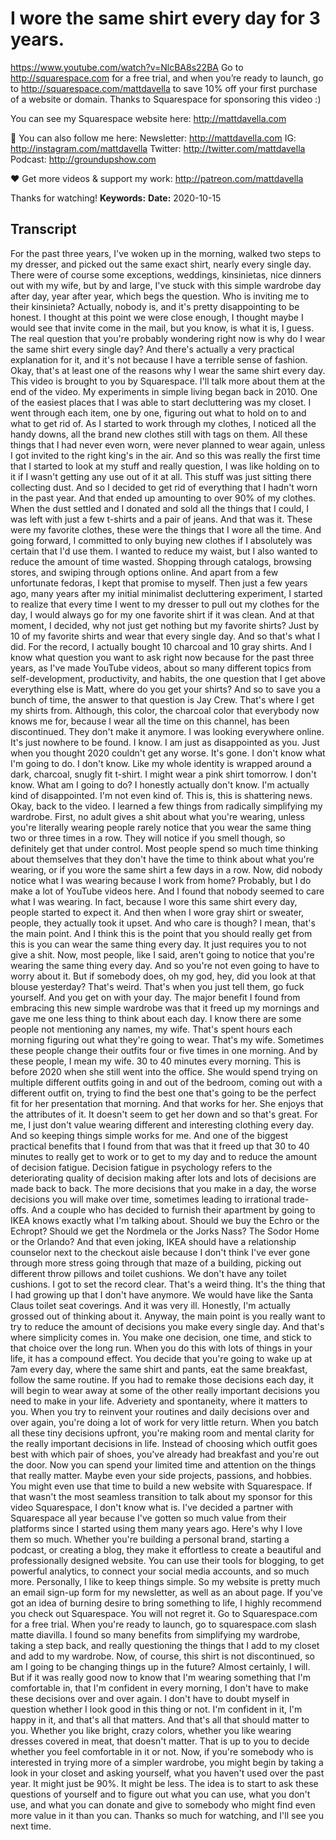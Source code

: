 # I wore the same shirt every day for 3 years.
https://www.youtube.com/watch?v=NlcBA8s22BA
Go to http://squarespace.com for a free trial, and when you’re ready to launch, go to http://squarespace.com/mattdavella to save 10% off your first purchase of a website or domain. Thanks to Squarespace for sponsoring this video :)

You can see my Squarespace website here: http://mattdavella.com

💯 You can also follow me here:
Newsletter:  http://mattdavella.com
IG:  http://instagram.com/mattdavella
Twitter:  http://twitter.com/mattdavella
Podcast:  http://groundupshow.com

❤️ Get more videos & support my work:
http://patreon.com/mattdavella

Thanks for watching!
**Keywords:** 
**Date:** 2020-10-15

## Transcript
 For the past three years, I've woken up in the morning, walked two steps to my dresser, and picked out the same exact shirt, nearly every single day. There were of course some exceptions, weddings, kinsinietas, nice dinners out with my wife, but by and large, I've stuck with this simple wardrobe day after day, year after year, which begs the question. Who is inviting me to their kinsinieta? Actually, nobody is, and it's pretty disappointing to be honest. I thought at this point we were close enough, I thought maybe I would see that invite come in the mail, but you know, is what it is, I guess. The real question that you're probably wondering right now is why do I wear the same shirt every single day? And there's actually a very practical explanation for it, and it's not because I have a terrible sense of fashion. Okay, that's at least one of the reasons why I wear the same shirt every day. This video is brought to you by Squarespace. I'll talk more about them at the end of the video. My experiments in simple living began back in 2010. One of the easiest places that I was able to start decluttering was my closet. I went through each item, one by one, figuring out what to hold on to and what to get rid of. As I started to work through my clothes, I noticed all the handy downs, all the brand new clothes still with tags on them. All these things that I had never even worn, were never planned to wear again, unless I got invited to the right king's in the air. And so this was really the first time that I started to look at my stuff and really question, I was like holding on to it if I wasn't getting any use out of it at all. This stuff was just sitting there collecting dust. And so I decided to get rid of everything that I hadn't worn in the past year. And that ended up amounting to over 90% of my clothes. When the dust settled and I donated and sold all the things that I could, I was left with just a few t-shirts and a pair of jeans. And that was it. These were my favorite clothes, these were the things that I wore all the time. And going forward, I committed to only buying new clothes if I absolutely was certain that I'd use them. I wanted to reduce my waist, but I also wanted to reduce the amount of time wasted. Shopping through catalogs, browsing stores, and swiping through options online. And apart from a few unfortunate fedoras, I kept that promise to myself. Then just a few years ago, many years after my initial minimalist decluttering experiment, I started to realize that every time I went to my dresser to pull out my clothes for the day, I would always go for my one favorite shirt if it was clean. And at that moment, I decided, why not just get nothing but my favorite shirts? Just by 10 of my favorite shirts and wear that every single day. And so that's what I did. For the record, I actually bought 10 charcoal and 10 gray shirts. And I know what question you want to ask right now because for the past three years, as I've made YouTube videos, about so many different topics from self-development, productivity, and habits, the one question that I get above everything else is Matt, where do you get your shirts? And so to save you a bunch of time, the answer to that question is Jay Crew. That's where I get my shirts from. Although, this color, the charcoal color that everybody now knows me for, because I wear all the time on this channel, has been discontinued. They don't make it anymore. I was looking everywhere online. It's just nowhere to be found. I know. I am just as disappointed as you. Just when you thought 2020 couldn't get any worse. It's gone. I don't know what I'm going to do. I don't know. Like my whole identity is wrapped around a dark, charcoal, snugly fit t-shirt. I might wear a pink shirt tomorrow. I don't know. What am I going to do? I honestly actually don't know. I'm actually kind of disappointed. I'm not even kind of. This is, this is shattering news. Okay, back to the video. I learned a few things from radically simplifying my wardrobe. First, no adult gives a shit about what you're wearing, unless you're literally wearing people rarely notice that you wear the same thing two or three times in a row. They will notice if you smell though, so definitely get that under control. Most people spend so much time thinking about themselves that they don't have the time to think about what you're wearing, or if you wore the same shirt a few days in a row. Now, did nobody notice what I was wearing because I work from home? Probably, but I do make a lot of YouTube videos here. And I found that nobody seemed to care what I was wearing. In fact, because I wore this same shirt every day, people started to expect it. And then when I wore gray shirt or sweater, people, they actually took it upset. And who care is though? I mean, that's the main point. And I think this is the point that you should really get from this is you can wear the same thing every day. It just requires you to not give a shit. Now, most people, like I said, aren't going to notice that you're wearing the same thing every day. And so you're not even going to have to worry about it. But if somebody does, oh my god, hey, did you look at that blouse yesterday? That's weird. That's when you just tell them, go fuck yourself. And you get on with your day. The major benefit I found from embracing this new simple wardrobe was that it freed up my mornings and gave me one less thing to think about each day. I know there are some people not mentioning any names, my wife. That's spent hours each morning figuring out what they're going to wear. That's my wife. Sometimes these people change their outfits four or five times in one morning. And by these people, I mean my wife. 30 to 40 minutes every morning. This is before 2020 when she still went into the office. She would spend trying on multiple different outfits going in and out of the bedroom, coming out with a different outfit on, trying to find the best one that's going to be the perfect fit for her presentation that morning. And that works for her. She enjoys that the attributes of it. It doesn't seem to get her down and so that's great. For me, I just don't value wearing different and interesting clothing every day. And so keeping things simple works for me. And one of the biggest practical benefits that I found from that was that it freed up that 30 to 40 minutes to really get to work or to get to my day and to reduce the amount of decision fatigue. Decision fatigue in psychology refers to the deteriorating quality of decision making after lots and lots of decisions are made back to back. The more decisions that you make in a day, the worse decisions you will make over time, sometimes leading to irrational trade-offs. And a couple who has decided to furnish their apartment by going to IKEA knows exactly what I'm talking about. Should we buy the Echro or the Echropt? Should we get the Nordmela or the Jorks Nass? The Sodor Home or the Orlando? And that even joking, IKEA should have a relationship counselor next to the checkout aisle because I don't think I've ever gone through more stress going through that maze of a building, picking out different throw pillows and toilet cushions. We don't have any toilet cushions. I got to set the record clear. That's a weird thing. It's the thing that I had growing up that I don't have anymore. We would have like the Santa Claus toilet seat coverings. And it was very ill. Honestly, I'm actually grossed out of thinking about it. Anyway, the main point is you really want to try to reduce the amount of decisions you make every single day. And that's where simplicity comes in. You make one decision, one time, and stick to that choice over the long run. When you do this with lots of things in your life, it has a compound effect. You decide that you're going to wake up at 7am every day, where the same shirt and pants, eat the same breakfast, follow the same routine. If you had to remake those decisions each day, it will begin to wear away at some of the other really important decisions you need to make in your life. Adveriety and spontaneity, where it matters to you. When you try to reinvent your routines and daily decisions over and over again, you're doing a lot of work for very little return. When you batch all these tiny decisions upfront, you're making room and mental clarity for the really important decisions in life. Instead of choosing which outfit goes best with which pair of shoes, you've already had breakfast and you're out the door. Now you can spend your limited time and attention on the things that really matter. Maybe even your side projects, passions, and hobbies. You might even use that time to build a new website with Squarespace. If that wasn't the most seamless transition to talk about my sponsor for this video Squarespace, I don't know what is. I've decided a partner with Squarespace all year because I've gotten so much value from their platforms since I started using them many years ago. Here's why I love them so much. Whether you're building a personal brand, starting a podcast, or creating a blog, they make it effortless to create a beautiful and professionally designed website. You can use their tools for blogging, to get powerful analytics, to connect your social media accounts, and so much more. Personally, I like to keep things simple. So my website is pretty much an email sign-up form for my newsletter, as well as an about page. If you've got an idea of burning desire to bring something to life, I highly recommend you check out Squarespace. You will not regret it. Go to Squarespace.com for a free trial. When you're ready to launch, go to squarespace.com slash matte diavilla. I found so many benefits from simplifying my wardrobe, taking a step back, and really questioning the things that I add to my closet and add to my wardrobe. Now, of course, this shirt is not discontinued, so am I going to be changing things up in the future? Almost certainly, I will. But if it was really good now to know that I'm wearing something that I'm comfortable in, that I'm confident in every morning, I don't have to make these decisions over and over again. I don't have to doubt myself in question whether I look good in this thing or not. I'm confident in it, I'm happy in it, and that's all that matters. And that's all that should matter to you. Whether you like bright, crazy colors, whether you like wearing dresses covered in meat, that doesn't matter. That is up to you to decide whether you feel comfortable in it or not. Now, if you're somebody who is interested in trying more of a simpler wardrobe, you might begin by taking a look in your closet and asking yourself, what you haven't used over the past year. It might just be 90%. It might be less. The idea is to start to ask these questions of yourself and to figure out what you can use, what you don't use, and what you can donate and give to somebody who might find even more value in it than you can. Thanks so much for watching, and I'll see you next time.
